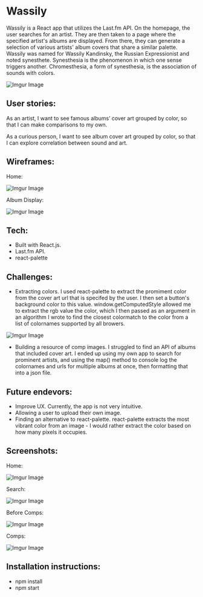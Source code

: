 # Wassily

Wassily is a React app that utilizes the Last.fm API. On the homepage, the user searches for an artist. They are then taken to a page where the specified artist's albums are displayed. From there, they can generate a selection of various artists' album covers that share a similar palette. Wassily was named for Wassily Kandinsky, the Russian Expressionist and noted synesthete. Synesthesia is the phenomenon in which one sense triggers another. Chromesthesia, a form of synesthesia, is the association of sounds with colors.

![Imgur Image](https://imgur.com/LZo0mqe.jpg)

## User stories:
As an artist, I want to see famous albums’ cover art grouped by color, so that I can make comparisons  to my own.

As a curious person, I want to see album cover art grouped by color, so that I can explore correlation between sound and art. 

## Wireframes: 
Home:

![Imgur Image](https://imgur.com/TkiWqgJ.jpg)

Album Display:

![Imgur Image](https://imgur.com/0Ze8BWu.jpg)

## Tech:
 - Built with React.js. 
 - Last.fm API. 
 - react-palette

## Challenges: 
- Extracting colors. I used react-palette to extract the promiment color from the cover art url that is specifed by the user. I then set a button's background color to this value. window.getComputedStyle allowed me to extract the rgb value the color, which I then passed as an argument in an algorithm I wrote to find the closest colormatch to the color from a list of colornames supported by all browers. 

![Imgur Image](https://imgur.com/rltD3bc.jpg)

- Building a resource of comp images. I struggled to find an API of albums that included cover art. I ended up using my own app to search for prominent artists, and using the map() method to console log the colornames and urls for multiple albums at once, then formatting that into a json file.

## Future endevors: 
- Improve UX. Currently, the app is not very intuitive. 
- Allowing a user to upload their own image. 
- Finding an alternative to react-palette. react-palette extracts the most vibrant color from an image - I would rather extract the color based on how many pixels it occupies.  

## Screenshots:
Home:  

![Imgur Image](https://imgur.com/rYCLHLh.jpg)

Search:

![Imgur Image](https://imgur.com/sfVxAzd.jpg)

Before Comps: 

![Imgur Image](https://imgur.com/aZ4yF9w.jpg)

Comps: 

![Imgur Image](https://imgur.com/j15qlV8.jpg)

## Installation instructions: 
- npm install
- npm start

